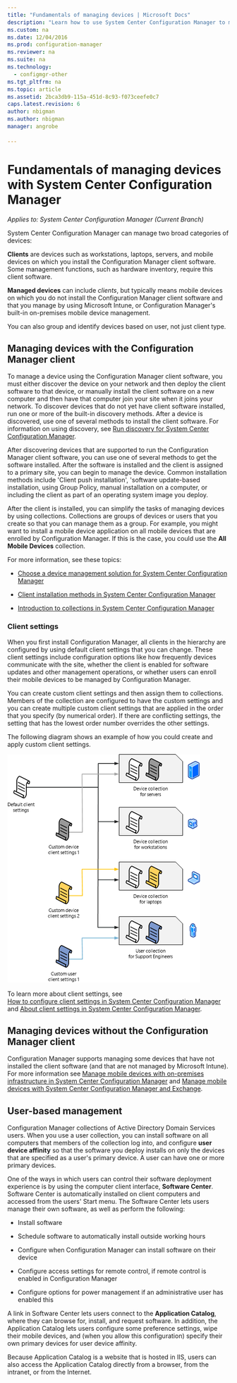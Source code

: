 ```yaml
---
title: "Fundamentals of managing devices | Microsoft Docs"
description: "Learn how to use System Center Configuration Manager to manage devices."
ms.custom: na
ms.date: 12/04/2016
ms.prod: configuration-manager
ms.reviewer: na
ms.suite: na
ms.technology:
  - configmgr-other
ms.tgt_pltfrm: na
ms.topic: article
ms.assetid: 2bca3db9-115a-451d-8c93-f073ceefe0c7
caps.latest.revision: 6
author: nbigman
ms.author: nbigman
manager: angrobe

---
```

# Fundamentals of managing devices with System Center Configuration Manager

*Applies to: System Center Configuration Manager (Current Branch)*

System Center Configuration Manager can manage two broad categories of devices:

**Clients** are devices such as workstations, laptops, servers, and mobile devices on which you install the Configuration Manager client software. Some management functions, such as hardware inventory, require this client software.  

**Managed devices** can include *clients*, but typically means mobile devices on which you do not install the Configuration Manager client software and that you manage by using Microsoft Intune, or Configuration Manager's built-in on-premises mobile device management.

You can also group and identify devices based on user, not just client type.

## Managing devices with the Configuration Manager client

To manage a device using the Configuration Manager client software, you must either discover the device on your network and then deploy the client software to that device, or manually install the client software on a new computer and then have that computer join your site when it joins your network. To discover devices that do not yet have client software installed, run one or more of the built-in discovery methods. After a device is discovered, use one of several methods to install the client software. For information on using discovery, see [Run discovery for System Center Configuration Manager](../../core/servers/deploy/configure/run-discovery.md).  

 After discovering devices that are supported to run the Configuration Manager client software, you can use one of several methods to get the software installed. After the software is installed and the client is assigned to a primary site, you can begin to manage the device.  Common installation methods include 'Client push installation', 'software update-based installation, using Group Policy,  manual installation on a computer, or including the client as part of an operating system image you deploy.  

 After the client is installed, you can simplify the tasks of managing devices by using collections. Collections are groups of devices or users that you create so that you can manage them as a group. For example, you might want to install a mobile device application on all mobile devices that are enrolled by Configuration Manager. If this is the case, you could use the **All Mobile Devices** collection.  

 For more information, see these topics:  

-   [Choose a device management solution for System Center Configuration Manager](../../core/plan-design/choose-a-device-management-solution.md)  

-   [Client installation methods in System Center Configuration Manager](../../core/clients/deploy/plan/client-installation-methods.md)  

-   [Introduction to collections in System Center Configuration Manager](../../core/clients/manage/collections/introduction-to-collections.md)  

### Client settings  
 When you first install Configuration Manager, all clients in the hierarchy are configured by using default client settings that you can change. These client settings include configuration options like how  frequently devices communicate with the site, whether the client is enabled for software updates and other management operations, or whether users can enroll their mobile devices to be managed by Configuration Manager.  

You can create custom client settings and then assign them to collections.  Members of the collection are configured to have the custom settings and you can create multiple custom client settings that are applied in the order that you specify (by numerical order).  If there are conflicting settings, the setting that has the lowest order number overrides the other settings.  

The following diagram shows an example of how you could create and apply custom client settings.  

 ![Client settings](media/ClientSettings.gif)  

 To learn more about client settings, see  
                [How to configure client settings in System Center Configuration Manager](../../core/clients/deploy/configure-client-settings.md) and  [About client settings in System Center Configuration Manager](../../core/clients/deploy/about-client-settings.md).

## Managing devices without the Configuration Manager client  
 Configuration Manager supports managing some devices that have not installed the client software (and that are not managed by Microsoft Intune). For more information see [Manage mobile devices with on-premises infrastructure in System Center Configuration Manager](../../mdm/understand/manage-mobile-devices-with-on-premises-infrastructure.md) and  [Manage mobile devices with System Center Configuration Manager and Exchange](../../mdm/deploy-use/manage-mobile-devices-with-exchange-activesync.md).  

## User-based management  
 Configuration Manager collections of Active Directory Domain Services users. When you use a user collection, you can install software on all computers that members of the collection log into, and configure **user device affinity** so that the software you deploy installs on only the devices that are specified as a user's primary device. A user can have one or more primary devices.  

 One of the ways in which users can control their software deployment experience is by using the computer client interface, **Software Center**. Software Center is automatically installed on client computers and accessed from the users' Start menu. The Software Center lets users manage their own software, as well as perform the following:  

-   Install software  

-   Schedule software to automatically install outside working hours  

-   Configure when Configuration Manager can install software on their device  

-   Configure access settings for remote control, if remote control is enabled in Configuration Manager  

-   Configure options for power management if an administrative user has enabled this  

 A link in Software Center lets users connect to the **Application Catalog**, where they can browse for, install, and request software. In addition,  the Application Catalog lets users configure some preference settings,  wipe their mobile devices, and (when you allow this configuration) specify their own primary devices for user device affinity.   

 Because Application Catalog is a website that is hosted in IIS, users can also access the Application Catalog directly from a browser, from the intranet, or from the Internet.  

